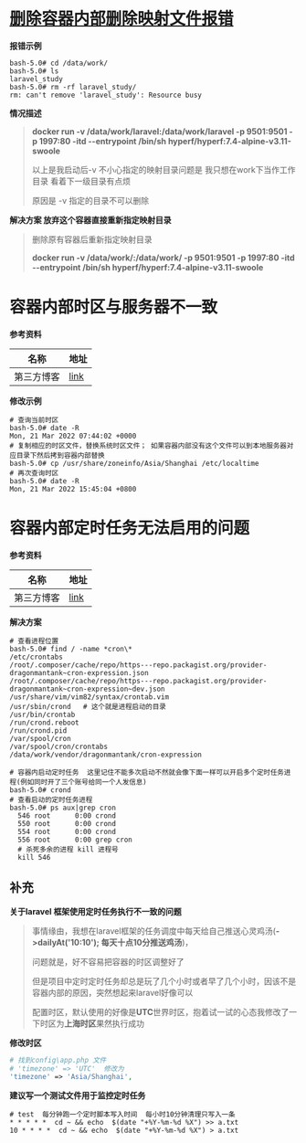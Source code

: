   

# [删除容器内部删除映射文件报错](https://blog.csdn.net/qq_33801641/article/details/109571834?spm=1001.2101.3001.6650.9&utm_medium=distribute.pc_relevant.none-task-blog-2%7Edefault%7ECTRLIST%7ERate-9.pc_relevant_aa&depth_1-utm_source=distribute.pc_relevant.none-task-blog-2%7Edefault%7ECTRLIST%7ERate-9.pc_relevant_aa&utm_relevant_index=13)

**报错示例**

```shell
bash-5.0# cd /data/work/
bash-5.0# ls
laravel_study
bash-5.0# rm -rf laravel_study/
rm: can't remove 'laravel_study': Resource busy
```

**情况描述**

> **docker run -v /data/work/laravel:/data/work/laravel -p 9501:9501 -p 1997:80 -itd --entrypoint /bin/sh hyperf/hyperf:7.4-alpine-v3.11-swoole**
>
> 以上是我启动后-v 不小心指定的映射目录问题是 我只想在work下当作工作目录 看着下一级目录有点烦
>
> 原因是 -v 指定的目录不可以删除 

 **解决方案 放弃这个容器直接重新指定映射目录** 

> 删除原有容器后重新指定映射目录
>
> **docker run -v /data/work/:/data/work/  -p 9501:9501 -p 1997:80 -itd --entrypoint /bin/sh hyperf/hyperf:7.4-alpine-v3.11-swoole**



# 容器内部时区与服务器不一致

**参考资料**

| 名称       | 地址                                                        |
| ---------- | ----------------------------------------------------------- |
| 第三方博客 | [link](https://www.cnblogs.com/double-dong/p/11533341.html) |

**修改示例**

```shell
# 查询当前时区
bash-5.0# date -R
Mon, 21 Mar 2022 07:44:02 +0000
# 复制相应的时区文件，替换系统时区文件； 如果容器内部没有这个文件可以到本地服务器对应目录下然后拷到容器内部替换
bash-5.0# cp /usr/share/zoneinfo/Asia/Shanghai /etc/localtime
# 再次查询时区
bash-5.0# date -R
Mon, 21 Mar 2022 15:45:04 +0800

```

# 容器内部定时任务无法启用的问题

**参考资料**

| 名称       | 地址                                                         |
| ---------- | ------------------------------------------------------------ |
| 第三方博客 | [link](https://blog.csdn.net/weixin_53357266/article/details/118016035) |

**解决方案**

```shell
# 查看进程位置
bash-5.0# find / -name *cron\*
/etc/crontabs
/root/.composer/cache/repo/https---repo.packagist.org/provider-dragonmantank~cron-expression.json
/root/.composer/cache/repo/https---repo.packagist.org/provider-dragonmantank~cron-expression~dev.json
/usr/share/vim/vim82/syntax/crontab.vim
/usr/sbin/crond   # 这个就是进程启动的目录
/usr/bin/crontab 
/run/crond.reboot
/run/crond.pid
/var/spool/cron
/var/spool/cron/crontabs
/data/work/vendor/dragonmantank/cron-expression

# 容器内启动定时任务  这里记住不能多次启动不然就会像下面一样可以开启多个定时任务进程(例如同时开了三个账号给同一个人发信息)
bash-5.0# crond
# 查看启动的定时任务进程
bash-5.0# ps aux|grep cron
  546 root      0:00 crond
  550 root      0:00 crond
  554 root      0:00 crond
  556 root      0:00 grep cron
  # 杀死多余的进程 kill 进程号
  kill 546
```

## **补充**

**关于laravel 框架使用定时任务执行不一致的问题**

> 事情缘由，我想在laravel框架的任务调度中每天给自己推送心灵鸡汤(**->dailyAt('10:10'); 每天十点10分推送鸡汤**)，
>
> 问题就是，好不容易把容器的时区调整好了
>
> 但是项目中定时定时任务却总是玩了几个小时或者早了几个小时，因该不是容器内部的原因，突然想起来laravel好像可以
>
> 配置时区，默认使用的好像是**UTC**世界时区，抱着试一试的心态我修改了一下时区为**上海时区**果然执行成功

**修改时区**

```php
# 找到config\app.php 文件
# 'timezone' => 'UTC'  修改为
'timezone' => 'Asia/Shanghai',   
```

**建议写一个测试文件用于监控定时任务**

```shell
# test  每分钟跑一个定时脚本写入时间  每小时10分钟清理只写入一条
* * * * *  cd ~ && echo  $(date "+%Y-%m-%d %X") >> a.txt
10 * * * *  cd ~ && echo  $(date "+%Y-%m-%d %X") > a.txt
```

